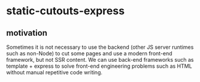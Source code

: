 # static-cutouts-express

## motivation

Sometimes it is not necessary to use the backend (other JS server runtimes such as non-Node) to cut some pages and use a modern front-end framework, but not SSR content. We can use back-end frameworks such as template + express to solve front-end engineering problems such as HTML without manual repetitive code writing.

## 